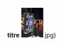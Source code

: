 **titre**
![nature_morte](https://github.com/KristyMoussally/H23_TIM_documentation/blob/main/BIAN/media/nature_morte_7_sculpture_ecran.jpg?raw=true)
jpg)


